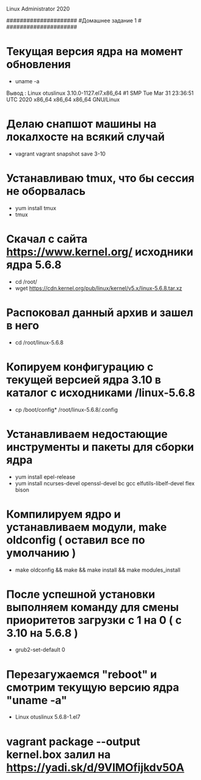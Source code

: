 Linux Administrator 2020

   #####################
   #Домашнее задание 1 #
   #####################

# Текущая версия  ядра на момент обновления

- uname -a

Вывод :  Linux otuslinux 3.10.0-1127.el7.x86_64 #1 SMP Tue Mar 31 23:36:51 UTC 2020 x86_64 x86_64 x86_64 GNU/Linux

# Делаю снапшот машины на локалхосте на всякий случай 

- vagrant vagrant snapshot save 3-10

# Устанавливаю tmux, что бы сессия не оборвалась

- yum install tmux
- tmux

# Скачал с сайта https://www.kernel.org/ исходники ядра 5.6.8


- cd /root/
- wget https://cdn.kernel.org/pub/linux/kernel/v5.x/linux-5.6.8.tar.xz

# Распоковал данный архив и зашел в него

- cd /root/linux-5.6.8


# Копируем конфигурацию с текущей версией ядра 3.10 в каталог с исходниками /linux-5.6.8


- cp /boot/config* /root/linux-5.6.8/.config


# Устанавливаем недостающие инструменты и пакеты для сборки ядра

- yum install epel-release
- yum install ncurses-devel openssl-devel bc gcc elfutils-libelf-devel flex bison


# Компилируем ядро и устанавливаем модули, make oldconfig ( оставил все по умолчанию )


- make oldconfig && make && make install && make modules_install

# После успешной  установки выполняем команду для смены приоритетов загрузки с 1 на 0 ( c 3.10 на  5.6.8 )

- grub2-set-default 0

# Перезагужаемся "reboot" и смотрим текущую версию ядра "uname -a"

- Linux otuslinux 5.6.8-1.el7

# vagrant package --output kernel.box залил на https://yadi.sk/d/9VlMOfijkdv50A
